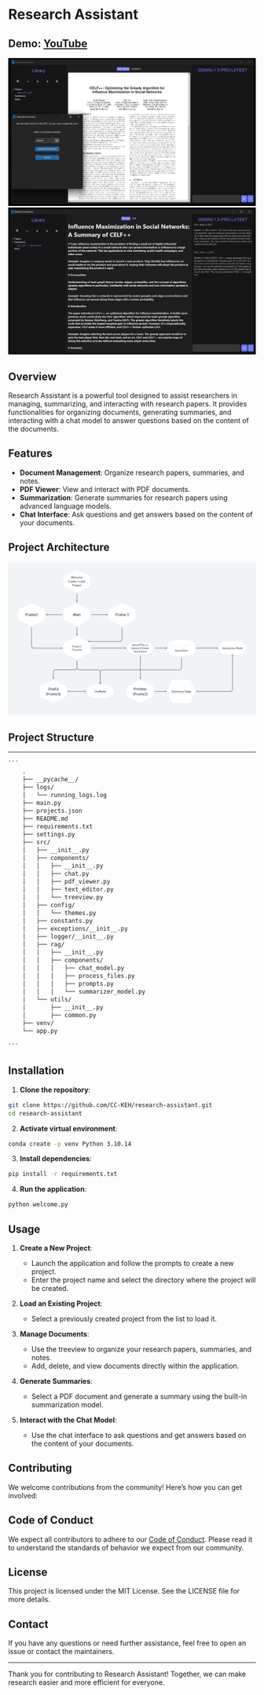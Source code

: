 # Research Assistant

## Demo: [YouTube](https://www.youtube.com/watch?v=ZvhKDMrs6zM&ab_channel=Arbash)

![alt text](image-2.png) 
![alt text](image-3.png)

## Overview

Research Assistant is a powerful tool designed to assist researchers in managing, summarizing, and interacting with research papers. It provides functionalities for organizing documents, generating summaries, and interacting with a chat model to answer questions based on the content of the documents.

## Features

- **Document Management**: Organize research papers, summaries, and notes.
- **PDF Viewer**: View and interact with PDF documents.
- **Summarization**: Generate summaries for research papers using advanced language models.
- **Chat Interface**: Ask questions and get answers based on the content of your documents.

## Project Architecture

![alt text](image.png)

## Project Structure

---

    ```
        .
        ├── __pycache__/
        ├── logs/
        │   └── running_logs.log
        ├── main.py
        ├── projects.json
        ├── README.md
        ├── requirements.txt
        ├── settings.py
        ├── src/
        │   ├── __init__.py
        │   ├── components/
        │   │   ├── __init__.py
        │   │   ├── chat.py
        │   │   ├── pdf_viewer.py
        │   │   ├── text_editor.py
        │   │   └── treeview.py
        │   ├── config/
        │   │   └── themes.py
        │   ├── constants.py
        │   ├── exceptions/__init__.py
        │   ├── logger/__init__.py
        │   ├── rag/
        │   │   ├── __init__.py
        │   │   ├── components/
        │   │   │   ├── chat_model.py
        │   │   │   ├── process_files.py
        │   │   │   ├── prompts.py
        │   │   │   └── summarizer_model.py
        │   └── utils/
        │       ├── __init__.py
        │       ├── common.py
        ├── venv/
        └── app.py

    ```

## Installation

1. **Clone the repository**:

```sh
git clone https://github.com/CC-KEH/research-assistant.git
cd research-assistant
```

2. **Activate virtual environment**:

```sh
conda create -p venv Python 3.10.14
```

3. **Install dependencies**:

```sh
pip install -r requirements.txt
```

4. **Run the application**:

```sh
python welcome.py
```

## Usage

1. **Create a New Project**:
    - Launch the application and follow the prompts to create a new project.
    - Enter the project name and select the directory where the project will be created.

2. **Load an Existing Project**:
    - Select a previously created project from the list to load it.

3. **Manage Documents**:
    - Use the treeview to organize your research papers, summaries, and notes.
    - Add, delete, and view documents directly within the application.

4. **Generate Summaries**:
    - Select a PDF document and generate a summary using the built-in summarization model.

5. **Interact with the Chat Model**:
    - Use the chat interface to ask questions and get answers based on the content of your documents.

## Contributing

We welcome contributions from the community! Here’s how you can get involved:

## Code of Conduct

We expect all contributors to adhere to our [Code of Conduct](CODE_OF_CONDUCT.md). Please read it to understand the standards of behavior we expect from our community.

## License

This project is licensed under the MIT License. See the LICENSE file for more details.

## Contact

If you have any questions or need further assistance, feel free to open an issue or contact the maintainers.

---

Thank you for contributing to Research Assistant! Together, we can make research easier and more efficient for everyone.
